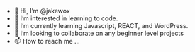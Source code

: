 - 👋 Hi, I’m @jakewox
- 👀 I’m interested in learning to code.
- 🌱 I’m currently learning Javascript, REACT, and WordPress.
- 💞️ I’m looking to collaborate on any beginner level projects
- 📫 How to reach me ...

<!---
jakewox/jakewox is a ✨ special ✨ repository because its `README.md` (this file) appears on your GitHub profile.
You can click the Preview link to take a look at your changes.
--->
